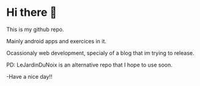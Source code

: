 # Hi there 👋
This is my github repo.

Mainly android apps and exercices in it.

Ocassionaly web development, specialy of a blog that im trying to release.

PD: LeJardinDuNoix is an alternative repo that I hope to use soon.

-Have a nice day!!
<!--
**RodrigoJavier101/RodrigoJavier101** is a ✨ _special_ ✨ repository because its `README.md` (this file) appears on your GitHub profile.

Here are some ideas to get you started:

- 🔭 I’m currently working on ...
- 🌱 I’m currently learning ...
- 👯 I’m looking to collaborate on ...
- 🤔 I’m looking for help with ...
- 💬 Ask me about ...
- 📫 How to reach me: ...
- 😄 Pronouns: ...
- ⚡ Fun fact: ...
-->
